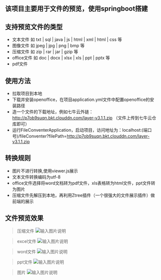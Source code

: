 
## 该项目主要用于文件的预览，使用springboot搭建
## 支持预览文件的类型
* 文本文件 如 txt | sql | java | js | html | xml | html | css 等
* 图像文件 如 jpeg | jpg | png | bmp 等
* 压缩文件 如 zip | rar | jar | gzip 等
* office文件 如 doc | docx | xlsx | xls | ppt | pptx 等
* pdf文件

## 使用方法
* 拉取项目到本地
* 下载并安装openoffice，在项目application.yml文件中配置openoffice的安装路径
* 造一个文件的下载地址，例如七牛云外链：http://p7ob9suqn.bkt.clouddn.com/layer-v3.1.1.zip （文件上传到七牛云仓库即可）
* 运行FileConventerApplication，启动项目，访问地址为：localhost:(端口号)/fileConventer?filePath=http://p7ob9suqn.bkt.clouddn.com/layer-v3.1.1.zip

## 转换规则
* 图片不进行转换,使用viewer.js展示
* 文本文件转换编码为utf-8
* office文件选择将word文档转为pdf文件，xls表格转为html文件，ppt文件转为图片
* 压缩文件先解压到本地，再利用Ztree插件（一个很强大的文件展示插件）做前端的展示

## 文件预览效果
> 压缩文件
![输入图片说明](https://github.com/Chenchicheng/file_viewer/blob/master/file-conventer/src/main/resources/static/images/compress.png "压缩文件预览.png")

> excel文件
![输入图片说明](https://github.com/Chenchicheng/file_viewer/blob/master/file-conventer/src/main/resources/static/images/excel.png "excel文件预览.png")

> word文件
![输入图片说明](https://github.com/Chenchicheng/file_viewer/blob/master/file-conventer/src/main/resources/static/images/paper.png "word文件预览.png")

> ppt文件
![输入图片说明](https://github.com/Chenchicheng/file_viewer/blob/master/file-conventer/src/main/resources/static/images/ppt.png "ppt文件预览.png")

> 图片
![输入图片说明](https://github.com/Chenchicheng/file_viewer/blob/master/file-conventer/src/main/resources/static/images/image.png "图片预览.png")

